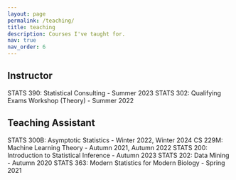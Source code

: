 ```yaml
---
layout: page
permalink: /teaching/
title: teaching
description: Courses I've taught for.
nav: true
nav_order: 6
---
```


## Instructor

STATS 390: Statistical Consulting - Summer 2023
STATS 302: Qualifying Exams Workshop (Theory) - Summer 2022

## Teaching Assistant

STATS 300B: Asymptotic Statistics - Winter 2022, Winter 2024
CS 229M: Machine Learning Theory - Autumn 2021, Autumn 2022
STATS 200: Introduction to Statistical Inference - Autumn 2023
STATS 202: Data Mining - Autumn 2020
STATS 363: Modern Statistics for Modern Biology - Spring 2021

